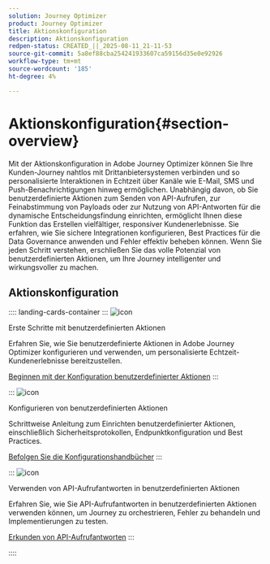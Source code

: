 ```yaml
---
solution: Journey Optimizer
product: Journey Optimizer
title: Aktionskonfiguration
description: Aktionskonfiguration
redpen-status: CREATED_||_2025-08-11_21-11-53
source-git-commit: 5a8ef88cba254241933607ca59156d35e0e92926
workflow-type: tm+mt
source-wordcount: '185'
ht-degree: 4%

---
```



# Aktionskonfiguration{#section-overview}

Mit der Aktionskonfiguration in Adobe Journey Optimizer können Sie Ihre Kunden-Journey nahtlos mit Drittanbietersystemen verbinden und so personalisierte Interaktionen in Echtzeit über Kanäle wie E-Mail, SMS und Push-Benachrichtigungen hinweg ermöglichen. Unabhängig davon, ob Sie benutzerdefinierte Aktionen zum Senden von API-Aufrufen, zur Feinabstimmung von Payloads oder zur Nutzung von API-Antworten für die dynamische Entscheidungsfindung einrichten, ermöglicht Ihnen diese Funktion das Erstellen vielfältiger, responsiver Kundenerlebnisse. Sie erfahren, wie Sie sichere Integrationen konfigurieren, Best Practices für die Data Governance anwenden und Fehler effektiv beheben können. Wenn Sie jeden Schritt verstehen, erschließen Sie das volle Potenzial von benutzerdefinierten Aktionen, um Ihre Journey intelligenter und wirkungsvoller zu machen.

## Aktionskonfiguration

:::: landing-cards-container
:::
![icon](https://cdn.experienceleague.adobe.com/icons/circle-play.svg)

Erste Schritte mit benutzerdefinierten Aktionen

Erfahren Sie, wie Sie benutzerdefinierte Aktionen in Adobe Journey Optimizer konfigurieren und verwenden, um personalisierte Echtzeit-Kundenerlebnisse bereitzustellen.

[Beginnen mit der Konfiguration benutzerdefinierter Aktionen](../using/action/action.md)
:::

:::
![icon](https://cdn.experienceleague.adobe.com/icons/gear.svg)

Konfigurieren von benutzerdefinierten Aktionen

Schrittweise Anleitung zum Einrichten benutzerdefinierter Aktionen, einschließlich Sicherheitsprotokollen, Endpunktkonfiguration und Best Practices.

[Befolgen Sie die Konfigurationshandbücher](../using/action/about-custom-action-configuration.md)
:::

:::
![icon](https://cdn.experienceleague.adobe.com/icons/code-branch.svg)

Verwenden von API-Aufrufantworten in benutzerdefinierten Aktionen

Erfahren Sie, wie Sie API-Aufrufantworten in benutzerdefinierten Aktionen verwenden können, um Journey zu orchestrieren, Fehler zu behandeln und Implementierungen zu testen.

[Erkunden von API-Aufrufantworten](../using/action/action-response.md)
:::

::::
